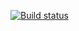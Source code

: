 [![Build status](https://ci.appveyor.com/api/projects/status/tmoxa502ae0q0o0c?svg=true)](https://ci.appveyor.com/project/Lekon999/avto5-2)